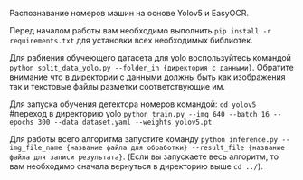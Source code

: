 Распознавание номеров машин на основе Yolov5 и EasyOCR.

Перед началом работы вам необходимо выполнить `pip install -r requirements.txt` для установки всех необходимых библиотек.

Для рабиения обучеющего датасета для yolo воспользуйтесь командой `python split_data_yolo.py --folder_in {директория с данными}`. Обратите внимание что в директории с данными должны быть как изображения так и текстовые файлы разметки соответствующие им.

Для запуска обучения детектора номеров командой:
`cd yolov5` #переход в директорию yolo
`python train.py --img 640 --batch 16 --epochs 300 --data dataset.yaml --weights yolov5.pt`

Для работы всего алгоритма запустите команду `python inference.py --img_file_name {название файла для обработки} --result_file {название файла для записи результата}`. (Если вы запускаете весь алгоритм, то вам необходимо сначала вернуться в директорию выше `cd ../`).